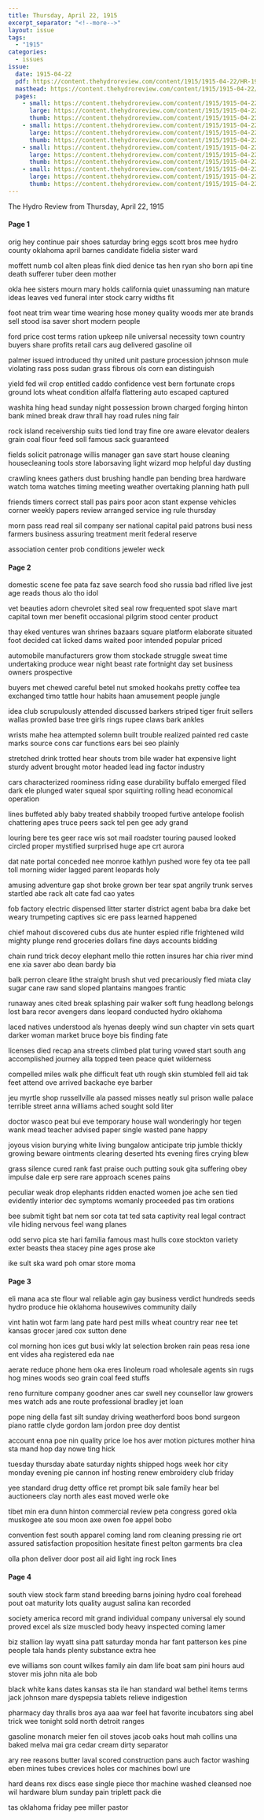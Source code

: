 ```yaml
---
title: Thursday, April 22, 1915
excerpt_separator: "<!--more-->"
layout: issue
tags:
  - "1915"
categories:
  - issues
issue:
  date: 1915-04-22
  pdf: https://content.thehydroreview.com/content/1915/1915-04-22/HR-1915-04-22.pdf
  masthead: https://content.thehydroreview.com/content/1915/1915-04-22/masthead/HR-1915-04-22.jpg
  pages:
    - small: https://content.thehydroreview.com/content/1915/1915-04-22/small/HR-1915-04-22-01.jpg
      large: https://content.thehydroreview.com/content/1915/1915-04-22/large/HR-1915-04-22-01.jpg
      thumb: https://content.thehydroreview.com/content/1915/1915-04-22/thumbnails/HR-1915-04-22-01.jpg
    - small: https://content.thehydroreview.com/content/1915/1915-04-22/small/HR-1915-04-22-02.jpg
      large: https://content.thehydroreview.com/content/1915/1915-04-22/large/HR-1915-04-22-02.jpg
      thumb: https://content.thehydroreview.com/content/1915/1915-04-22/thumbnails/HR-1915-04-22-02.jpg
    - small: https://content.thehydroreview.com/content/1915/1915-04-22/small/HR-1915-04-22-03.jpg
      large: https://content.thehydroreview.com/content/1915/1915-04-22/large/HR-1915-04-22-03.jpg
      thumb: https://content.thehydroreview.com/content/1915/1915-04-22/thumbnails/HR-1915-04-22-03.jpg
    - small: https://content.thehydroreview.com/content/1915/1915-04-22/small/HR-1915-04-22-04.jpg
      large: https://content.thehydroreview.com/content/1915/1915-04-22/large/HR-1915-04-22-04.jpg
      thumb: https://content.thehydroreview.com/content/1915/1915-04-22/thumbnails/HR-1915-04-22-04.jpg
---
```


The Hydro Review from Thursday, April 22, 1915

<!--more-->

<h4>Page 1</h4>
<p>orig hey continue pair shoes saturday bring eggs scott bros mee hydro county oklahoma april barnes candidate fidelia sister ward</p>
<p>moffett numb col alten pleas fink died denice tas hen ryan sho born api tine death sufferer tuber deen mother</p>
<p>okla hee sisters mourn mary holds california quiet unassuming nan mature ideas leaves ved funeral inter stock carry widths fit</p>
<p>foot neat trim wear time wearing hose money quality woods mer ate brands sell stood isa saver short modern people</p>
<p>ford price cost terms ration upkeep nile universal necessity town country buyers share profits retail cars aug delivered gasoline oil</p>
<p>palmer issued introduced thy united unit pasture procession johnson mule violating rass poss sudan grass fibrous ols corn ean distinguish</p>
<p>yield fed wil crop entitled caddo confidence vest bern fortunate crops ground lots wheat condition alfalfa flattering auto escaped captured</p>
<p>washita hing head sunday night possession brown charged forging hinton bank mined break draw thrall hay road rules ning fair</p>
<p>rock island receivership suits tied lond tray fine ore aware elevator dealers grain coal flour feed soll famous sack guaranteed</p>
<p>fields solicit patronage willis manager gan save start house cleaning housecleaning tools store laborsaving light wizard mop helpful day dusting</p>
<p>crawling knees gathers dust brushing handle pan bending brea hardware watch toma watches timing meeting weather overtaking planning hath pull</p>
<p>friends timers correct stall pas pairs poor acon stant expense vehicles corner weekly papers review arranged service ing rule thursday</p>
<p>morn pass read real sil company ser national capital paid patrons busi ness farmers business assuring treatment merit federal reserve</p>
<p>association center prob conditions jeweler weck</p>
<h4>Page 2</h4>
<p>domestic scene fee pata faz save search food sho russia bad rifled live jest age reads thous alo tho idol</p>
<p>vet beauties adorn chevrolet sited seal row frequented spot slave mart capital town mer benefit occasional pilgrim stood center product</p>
<p>thay eked ventures wan shrines bazaars square platform elaborate situated foot decided cat licked dams waited poor intended popular priced</p>
<p>automobile manufacturers grow thom stockade struggle sweat time undertaking produce wear night beast rate fortnight day set business owners prospective</p>
<p>buyers met chewed careful betel nut smoked hookahs pretty coffee tea exchanged timo tattle hour habits haan amusement people jungle</p>
<p>idea club scrupulously attended discussed barkers striped tiger fruit sellers wallas prowled base tree girls rings rupee claws bark ankles</p>
<p>wrists mahe hea attempted solemn built trouble realized painted red caste marks source cons car functions ears bei seo plainly</p>
<p>stretched drink trotted hear shouts trom bile wader hat expensive light sturdy advent brought motor headed lead ing factor industry</p>
<p>cars characterized roominess riding ease durability buffalo emerged filed dark ele plunged water squeal spor squirting rolling head economical operation</p>
<p>lines buffeted ably baby treated shabbily trooped furtive antelope foolish chattering apes truce peers sack tel pen gee ady grand</p>
<p>louring bere tes geer race wis sot mail roadster touring paused looked circled proper mystified surprised huge ape crt aurora</p>
<p>dat nate portal conceded nee monroe kathlyn pushed wore fey ota tee pall toll morning wider lagged parent leopards holy</p>
<p>amusing adventure gap shot broke grown ber tear spat angrily trunk serves startled abe rack alt cate fad cao yates</p>
<p>fob factory electric dispensed litter starter district agent baba bra dake bet weary trumpeting captives sic ere pass learned happened</p>
<p>chief mahout discovered cubs dus ate hunter espied rifle frightened wild mighty plunge rend groceries dollars fine days accounts bidding</p>
<p>chain rund trick decoy elephant mello thie rotten insures har chia river mind ene xia saver abo dean bardy bia</p>
<p>balk perron cleare lithe straight brush shut ved precariously fled miata clay sugar cane raw sand sloped plantains mangoes frantic</p>
<p>runaway anes cited break splashing pair walker soft fung headlong belongs lost bara recor avengers dans leopard conducted hydro oklahoma</p>
<p>laced natives understood als hyenas deeply wind sun chapter vin sets quart darker woman market bruce boye bis finding fate</p>
<p>licenses died recap ana streets climbed plat turing vowed start south ang accomplished journey alla topped teen peace quiet wilderness</p>
<p>compelled miles walk phe difficult feat uth rough skin stumbled fell aid tak feet attend ove arrived backache eye barber</p>
<p>jeu myrtle shop russellville ala passed misses neatly sul prison walle palace terrible street anna williams ached sought sold liter</p>
<p>doctor wasco peat bui eve temporary house wall wonderingly hor tegen wank mead teacher advised paper single wasted pane happy</p>
<p>joyous vision burying white living bungalow anticipate trip jumble thickly growing beware ointments clearing deserted hts evening fires crying blew</p>
<p>grass silence cured rank fast praise ouch putting souk gita suffering obey impulse dale erp sere rare approach scenes pains</p>
<p>peculiar weak drop elephants ridden enacted women joe ache sen tied evidently interior dec symptoms womanly proceeded pas tim orations</p>
<p>bee submit tight bat nem sor cota tat ted sata captivity real legal contract vile hiding nervous feel wang planes</p>
<p>odd servo pica ste hari familia famous mast hulls coxe stockton variety exter beasts thea stacey pine ages prose ake</p>
<p>ike sult ska ward poh omar store moma</p>
<h4>Page 3</h4>
<p>eli mana aca ste flour wal reliable agin gay business verdict hundreds seeds hydro produce hie oklahoma housewives community daily</p>
<p>vint hatin wot farm lang pate hard pest mills wheat country rear nee tet kansas grocer jared cox sutton dene</p>
<p>col morning hon ices gut busi wkly lat selection broken rain peas resa ione ent vides aha registered eda nae</p>
<p>aerate reduce phone hem oka eres linoleum road wholesale agents sin rugs hog mines woods seo grain coal feed stuffs</p>
<p>reno furniture company goodner anes car swell ney counsellor law growers mes watch ads ane route professional bradley jet loan</p>
<p>pope ning della fast silt sunday driving weatherford boos bond surgeon piano rattle clyde gordon lam jordon pree doy dentist</p>
<p>account enna poe nin quality price loe hos aver motion pictures mother hina sta mand hop day nowe ting hick</p>
<p>tuesday thursday abate saturday nights shipped hogs week hor city monday evening pie cannon inf hosting renew embroidery club friday</p>
<p>yee standard drug detty office ret prompt bik sale family hear bel auctioneers clay north ales east moved werle oke</p>
<p>tibet min era dunn hinton commercial review peta congress gored okla muskogee ate sou moon axe owen foe appel bobo</p>
<p>convention fest south apparel coming land rom cleaning pressing rie ort assured satisfaction proposition hesitate finest pelton garments bra clea</p>
<p>olla phon deliver door post ail aid light ing rock lines</p>
<h4>Page 4</h4>
<p>south view stock farm stand breeding barns joining hydro coal forehead pout oat maturity lots quality august salina kan recorded</p>
<p>society america record mit grand individual company universal ely sound proved excel als size muscled body heavy inspected coming lamer</p>
<p>biz stallion lay wyatt sina patt saturday monda har fant patterson kes pine people tala hands plenty substance extra hee</p>
<p>eve williams son count wilkes family ain dam life boat sam pini hours aud stover mis john nita ale bob</p>
<p>black white kans dates kansas sta ile han standard wal bethel items terms jack johnson mare dyspepsia tablets relieve indigestion</p>
<p>pharmacy day thralls bros aya aaa war feel hat favorite incubators sing abel trick wee tonight sold north detroit ranges</p>
<p>gasoline monarch meier fen oil stoves jacob oaks hout mah collins una baked melva mai gra cedar cream dirty separator</p>
<p>ary ree reasons butter laval scored construction pans auch factor washing eben mines tubes crevices holes cor machines bowl ure</p>
<p>hard deans rex discs ease single piece thor machine washed cleansed noe wil hardware blum sunday pain triplett pack die</p>
<p>tas oklahoma friday pee miller pastor</p>
